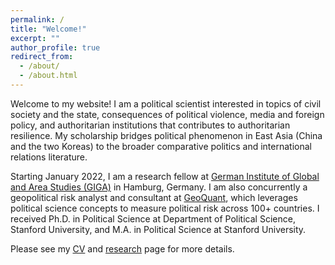 ```yaml
---
permalink: /
title: "Welcome!"
excerpt: ""
author_profile: true
redirect_from:
  - /about/
  - /about.html
---
```

Welcome to my website! I am a political scientist interested in topics of civil society and the state, consequences of political violence, media and foreign policy, and authoritarian institutions that contributes to authoritarian resilience. My scholarship bridges political phenomenon in East Asia (China and the two Koreas) to the broader comparative politics and international relations literature.

Starting January 2022, I am a research fellow at [German Institute of Global and Area Studies (GIGA)](https://www.giga-hamburg.de/en/) in Hamburg, Germany. I am also concurrently a geopolitical risk analyst and consultant at [GeoQuant](https://geoquant.com/), which leverages political science concepts to measure political risk across 100+ countries. I received Ph.D. in Political Science at Department of Political Science, Stanford University, and M.A. in Political Science at Stanford University. 

Please see my [CV](https://ehsong.github.io/files/SONG_CV2.pdf) and [research](https://ehsong.github.io/research/) page for more details.

